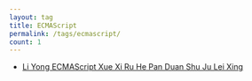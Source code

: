 ```yaml
---
layout: tag
title: ECMAScript
permalink: /tags/ecmascript/
count: 1
---
```


- [Li Yong  ECMAScript Xue Xi Ru He Pan Duan Shu Ju Lei Xing ](https://calpa.me/2017/05/18/javascript-data-structures/)
